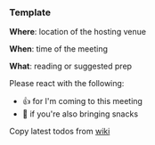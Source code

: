 ### Template

**Where**: location of the hosting venue

**When**: time of the meeting

**What**: reading or suggested prep

Please react with the following:

* 👍 for I'm coming to this meeting
* 🎉 if you're also bringing snacks

Copy latest todos from [wiki](https://github.com/computationclub/computationclub.github.io/wiki/Meeting-Todos)
